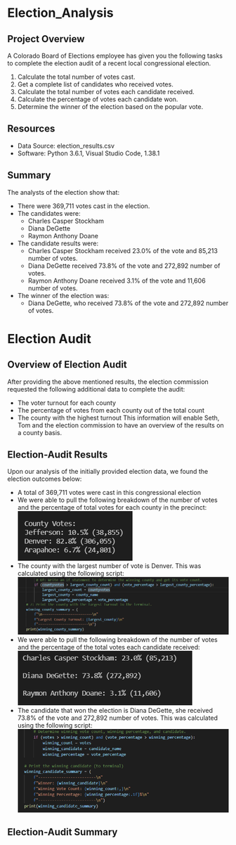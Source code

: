 # Election_Analysis

## Project Overview
A Colorado Board of Elections employee has given you the following tasks to complete the election audit of a recent local congressional election. 

1. Calculate the total number of votes cast. 
2. Get a complete list of candidates who received votes. 
3. Calculate the total number of votes each candidate received. 
4. Calculate the percentage of votes each candidate won. 
5. Determine the winner of the election based on the popular vote. 

## Resources 
- Data Source: election_results.csv
- Software: Python 3.6.1, Visual Studio Code, 1.38.1

## Summary 
The analysts of the election show that:
- There were 369,711 votes cast in the election. 
- The candidates were:
  - Charles Casper Stockham
  - Diana DeGette
  - Raymon Anthony Doane
- The candidate results were:
  - Charles Casper Stockham received 23.0% of the vote and 85,213 number of votes.
  - Diana DeGette received 73.8% of the vote and 272,892 number of votes. 
  - Raymon Anthony Doane received 3.1% of the vote and 11,606 number of votes. 
- The winner of the election was: 
  - Diana DeGette, who received 73.8% of the vote and 272,892 number of votes. 

# Election Audit

## Overview of Election Audit
After providing the above mentioned results, the election commission requested the following additional data to complete the audit:
- The voter turnout for each county
- The percentage of votes from each county out of the total count
- The county with the highest turnout
This information will enable Seth, Tom and the election commission to have an overview of the results on a county basis. 

## Election-Audit Results
Upon our analysis of the initially provided election data, we found the election outcomes below:
 - A total of 369,711 votes were cast in this congressional election
 - We were able to pull the following breakdown of the number of votes and the percentage of total votes for each county in the precinct:
![](analysis/County%20Breakdown.png)
 - The county with the largest number of vote is Denver. This was calculated using the following script:
![](analysis/Largest%20County%20Script.png)
 - We were able to pull the following breakdown of the number of votes and the percentage of the total votes each candidate received:
![](analysis/Candidate%20Breakdown.PNG)
 - The candidate that won the election is Diana DeGette, she received 73.8% of the vote and 272,892 number of votes. This was calculated using the following script:
![](analysis/Winning%20Candidate%20Script.PNG)
## Election-Audit Summary

